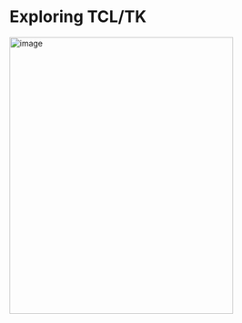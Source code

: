 # Exploring TCL/TK
<img width="393" height="485" alt="image" src="https://github.com/user-attachments/assets/f5afe59f-c4ff-4fe5-a02e-fac0c438ae14" />

